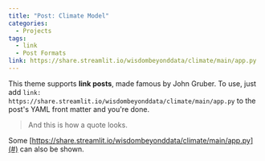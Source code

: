 ```yaml
---
title: "Post: Climate Model"
categories:
  - Projects
tags:
  - link
  - Post Formats
link: https://share.streamlit.io/wisdombeyonddata/climate/main/app.py
---
```


This theme supports **link posts**, made famous by John Gruber. To use, just add `link: https://share.streamlit.io/wisdombeyonddata/climate/main/app.py` to the post's YAML front matter and you're done.

> And this is how a quote looks.

Some [https://share.streamlit.io/wisdombeyonddata/climate/main/app.py](#) can also be shown.
